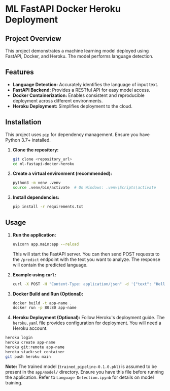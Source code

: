 # ML FastAPI Docker Heroku Deployment

## Project Overview

This project demonstrates a machine learning model deployed using FastAPI, Docker, and Heroku.  The model performs language detection.

## Features

* **Language Detection:**  Accurately identifies the language of input text.
* **FastAPI Backend:**  Provides a RESTful API for easy model access.
* **Docker Containerization:** Enables consistent and reproducible deployment across different environments.
* **Heroku Deployment:**  Simplifies deployment to the cloud.


## Installation

This project uses `pip` for dependency management.  Ensure you have Python 3.7+ installed.

1. **Clone the repository:**
   ```bash
   git clone <repository_url>
   cd ml-fastapi-docker-heroku
   ```

2. **Create a virtual environment (recommended):**
   ```bash
   python3 -m venv .venv
   source .venv/bin/activate  # On Windows: .venv\Scripts\activate
   ```

3. **Install dependencies:**
   ```bash
   pip install -r requirements.txt
   ```

## Usage

1. **Run the application:**
   ```bash
   uvicorn app.main:app --reload
   ```
   This will start the FastAPI server.  You can then send POST requests to the `/predict` endpoint with the text you want to analyze.  The response will contain the predicted language.

2. **Example using `curl`:**

   ```bash
   curl -X POST -H "Content-Type: application/json" -d '{"text": "Hello, world!"}' http://localhost:8000/predict
   ```

3. **Docker Build and Run (Optional):**
   ```bash
   docker build -t app-name .
   docker run -p 80:80 app-name
   ```

4. **Heroku Deployment (Optional):**
   Follow Heroku's deployment guide.  The `heroku.yaml` file provides configuration for deployment.  You will need a Heroku account.
```bash
heroku login
heroku create app-name
heroku git:remote app-name
heroku stack:set container
git push heroku main
```

**Note:**  The trained model (`trained_pipeline-0.1.0.pkl`) is assumed to be present in the `app/model/` directory.  Ensure you have this file before running the application.  Refer to `Language Detection.ipynb` for details on model training.
